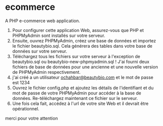 ecommerce
=========


A PHP e-commerce web application.

1. Pour configurer cette application Web, assurez-vous que PHP et PHPMyAdmin sont installés sur votre serveur.
2. Ensuite, ouvrez PHPMyAdmin, créez une base de données et importez le fichier beautybio.sql. Cela générera des tables dans votre base de données sur votre serveur.
3. Téléchargez tous les fichiers sur votre serveur à l'exception de beautybio.sql ou beautybio-new-phpmyadmin.sql ! J'ai fourni deux fichiers de base de données pour une ancienne et une nouvelle version de PHPMyAdmin respectivement.
4.  j'ai créé a un utilisateur  ochahbar@beautybio.com et le mot de passe est 1234
5. Ouvrez le fichier config.php et ajoutez les détails de l'identifiant et du mot de passe de votre PHPMyAdmin pour accéder à la base de données. Re-téléchargez maintenant ce fichier sur le serveur.
6. Une fois cela fait, accédez à l'url de votre site Web et il devrait être opérationnel.

merci pour votre attention 


